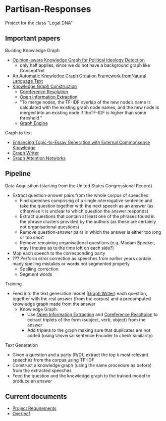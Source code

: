 # Partisan-Responses
Project for the class "Legal DNA"
## Important papers
Building Knowledge Graph
- [Opinion-aware Knowledge Graph for Political Ideology Detection](https://www.ijcai.org/Proceedings/2017/0510.pdf)
  - only half applies, since we do not have a background graph like ConceptNet
- [An Automatic Knowledge Graph Creation Framework fromNatural Language Text](https://pdfs.semanticscholar.org/eb1d/438e7aca8600cfd87d7b0ecfaf36f36f5c37.pdf)
- [Knowledge Graph Construction](https://hal.archives-ouvertes.fr/hal-02277063/document)
  - [Coreference Resolution](https://github.com/huggingface/neuralcoref)
  - [Open Information Extraction](https://demo.allennlp.org/open-information-extraction)
  - "To merge nodes, the TF-IDF overlap of the new node’s name is calculated with the existing graph node names, and the new node is merged into an existing node if theTF-IDF  is  higher  than  some  threshold."
  - [Graph Engine](https://networkx.github.io/)
  
Graph to text 
- [Enhancing Topic-to-Essay Generation with External Commonsense
Knowledge](https://www.aclweb.org/anthology/P19-1193.pdf)
- [Graph Writer](https://arxiv.org/pdf/1904.02342.pdf)
- [Graph Attention Networks](https://github.com/PetarV-/GAT)

## Pipeline
Data Acquisition (starting from the United States Congressional Record)

- Extract question-answer pairs from the whole corpus of speeches
  - Find speeches comprising of a single interrogative sentence and take the question together with the next speech as an answer (as otherwise it is unclear to which question the answer responds)
  - Extract questions that contain at least one of the phrases found in the phrase clusters provided by the authors (as these are certainly not organisational questions)
  - Remove question-answer pairs in which the answer is either too long or too short
  - Remove remaining organisational questions (e.g. Madam Speaker, may I inquire as to the time left on each side?)
- Map each speech to the corresponding party 
- ??? Perform error correction as speeches from earlier years contain many spelling mistakes or words not segmented properly
  - Spelling correction
  - Segment words
  
  
Training 

- Feed into the text generation model ([Graph Writer](https://arxiv.org/pdf/1904.02342.pdf)) each question, together with the real answer (from the corpus) and a precomputed knowledge graph made from the answer
  - Knowledge Graph:
    - Use [Open Information Extraction](https://demo.allennlp.org/open-information-extraction) and [Coreference Resoltuion](https://demo.allennlp.org/coreference-resolution) to extract triplets of the form (subject, verb, object) from the answer
    - Add triplets to the graph making sure that duplicates are not added (using Universal sentence Encoder to check similarity)
    
    
Text Generation 
- Given a question and a party (R/D), extract the top k most relevant speeches from the corpus using TF-IDF
- Construct a knowledge graph (using the same procedure as before) from the extracted speeches
- Feed the question and the knowledge graph to the trained model to produce an answer

## Current documents
- [Project Requirements](https://docs.google.com/document/d/1oli_He_bl7CpDNeu28eJwPZsJZV_k54V2JeaPlcVBsA/edit)
- [Overleaf](https://www.overleaf.com/project/5f0da15855ac0b00018d532f)
